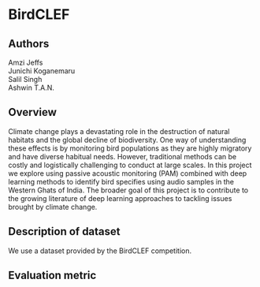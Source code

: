 # BirdCLEF


## Authors
Amzi Jeffs  
Junichi Koganemaru  
Salil Singh  
Ashwin T.A.N.   

## Overview

Climate change plays a devastating role in the destruction of natural habitats and the global decline of biodiversity. One way of understanding these effects is by monitoring bird populations as they are highly migratory and have diverse habitual needs. However, traditional methods can be costly and logistically challenging to conduct at large scales. In this project we explore using passive acoustic monitoring (PAM) combined with deep learning methods to identify bird specifies using audio samples in the Western Ghats of India. The broader goal of this project is to contribute to the growing literature of deep learning approaches to tackling issues brought by climate change. 

## Description of dataset

We use a dataset provided by the BirdCLEF competition.

## Evaluation metric